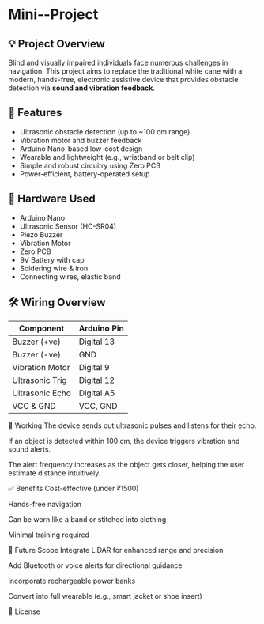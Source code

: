 # Mini--Project
## 💡 Project Overview

Blind and visually impaired individuals face numerous challenges in navigation. This project aims to replace the traditional white cane with a modern, hands-free, electronic assistive device that provides obstacle detection via **sound and vibration feedback**.

## 🎯 Features

- Ultrasonic obstacle detection (up to ~100 cm range)
- Vibration motor and buzzer feedback
- Arduino Nano-based low-cost design
- Wearable and lightweight (e.g., wristband or belt clip)
- Simple and robust circuitry using Zero PCB
- Power-efficient, battery-operated setup

## 🔧 Hardware Used

- Arduino Nano  
- Ultrasonic Sensor (HC-SR04)  
- Piezo Buzzer  
- Vibration Motor  
- Zero PCB  
- 9V Battery with cap  
- Soldering wire & iron  
- Connecting wires, elastic band

## 🛠️ Wiring Overview

| Component         | Arduino Pin |
|------------------|-------------|
| Buzzer (+ve)     | Digital 13  |
| Buzzer (-ve)     | GND         |
| Vibration Motor  | Digital 9   |
| Ultrasonic Trig  | Digital 12  |
| Ultrasonic Echo  | Digital A5  |
| VCC & GND        | VCC, GND    |


🧪 Working
The device sends out ultrasonic pulses and listens for their echo.

If an object is detected within 100 cm, the device triggers vibration and sound alerts.

The alert frequency increases as the object gets closer, helping the user estimate distance intuitively.

✅ Benefits
Cost-effective (under ₹1500)

Hands-free navigation

Can be worn like a band or stitched into clothing

Minimal training required

🚀 Future Scope
Integrate LiDAR for enhanced range and precision

Add Bluetooth or voice alerts for directional guidance

Incorporate rechargeable power banks

Convert into full wearable (e.g., smart jacket or shoe insert)

📄 License
